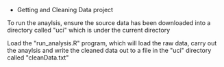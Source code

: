 * Getting and Cleaning Data project

To run the anaylsis, ensure the source data has been downloaded into a directory called "uci" which is under the current directory

Load the "run_analysis.R" program, which will load the raw data, carry out the anaylsis and write the cleaned data out to
a file in the "uci" directory called "cleanData.txt"

